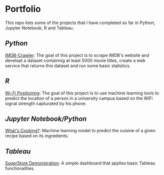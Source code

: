 # Portfolio
This repo lists some of the projects that I have completed so far in Python, Jupyter Notebook, R and Tableau.

## _Python_
[IMDB-Crawler](https://github.com/rafaelcgama/IMDB-Crawler): The goal of this project is to scrape IMDB's website and developt a dataset containing at least 5000 movie titles, create a web service that returns this dataset and run some basic statistics.

## *R*
[Wi-Fi Positioning](https://github.com/rafaelcgama/WiFi-Positioning): The goal of this project is to use machine learning tools to predict the location of a person in a university campus based on the WiFi signal strength capturated by his phone.

## _Jupyter Notebook/Python_
[What's Cooking?](https://github.com/rafaelcgama/Whats-Cooking): Machine learning model to predict the cuisine of a given recipe based on its ingredients.

## _Tableau_
[SuperStore Demonstration](https://public.tableau.com/profile/rafaelcgama): A simple dashboard that applies basic Tableau functionalities.
